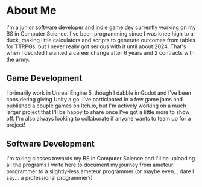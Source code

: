 # About Me
I'm a junior software developer and indie game dev currently working on my BS in Computer Science. I've been programming since I was knee high to a duck, making little calculators and scripts to generate outcomes from tables for TTRPGs, but I never really got serious with it until about 2024. That's when I decided I wanted a career change after 6 years and 2 contracts with the army.

## Game Development
I primarily work in Unreal Engine 5, though I dabble in Godot and I've been considering giving Unity a go. I've participated in a few game jams and published a couple games on Itch.io, but 
I'm actively working on a much larger project that I'll be happy to share once I've got a little more to show off. I'm also always looking to collaborate if anyone wants to team up for a project!

## Software Development
I'm taking classes towards my BS in Computer Science and I'll be uploading all the programs I write here to document my journey from ameteur programmer to a slightly-less ameteur programmer (or maybe even... dare I say... a professional programmer?)

<!--
**NJSP/NJSP** is a ✨ _special_ ✨ repository because its `README.md` (this file) appears on your GitHub profile.

Here are some ideas to get you started:

- 🔭 I’m currently working on ...
- 🌱 I’m currently learning ...
- 👯 I’m looking to collaborate on ...
- 🤔 I’m looking for help with ...
- 💬 Ask me about ...
- 📫 How to reach me: ...
- 😄 Pronouns: ...
- ⚡ Fun fact: ...
-->
